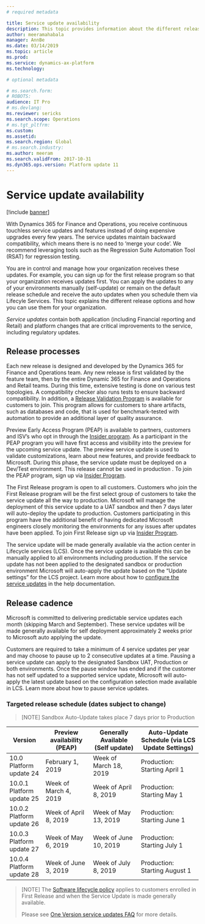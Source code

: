 ```yaml
---
# required metadata

title: Service update availability
description: This topic provides information about the different release options for Microsoft Dynamics 365 for Finance and Operations.
author: meeramahabala
manager: AnnBe
ms.date: 03/14/2019
ms.topic: article
ms.prod: 
ms.service: dynamics-ax-platform
ms.technology: 

# optional metadata

# ms.search.form: 
# ROBOTS: 
audience: IT Pro
# ms.devlang: 
ms.reviewer: sericks
ms.search.scope: Operations
# ms.tgt_pltfrm: 
ms.custom: 
ms.assetid: 
ms.search.region: Global
# ms.search.industry: 
ms.author: meeram
ms.search.validFrom: 2017-10-31
ms.dyn365.ops.version: Platform update 11
---
```


# Service update availability

[!include [banner](../includes/banner.md)]

With Dynamics 365 for Finance and Operations, you receive continuous touchless service updates and features instead of doing expensive upgrades every few years. The service updates maintain backward compatibility, which means there is no need to ‘merge your code’.  We recommend leveraging tools such as the Regression Suite Automation Tool (RSAT) for regression testing.

You are in control and manage how your organization receives these updates. For example, you can sign up for the first release program so that your organization receives updates first. You can apply the updates to any of your environments manually (self-update) or remain on the default release schedule and receive the auto updates when you schedule them via Lifecyle Services. This topic explains the different release options and how you can use them for your organization.

*Service updates* contain both application (including Financial reporting and Retail) and platform changes that are critical improvements to the service, including regulatory updates. 

## Release processes

Each new release is designed and developed by the Dynamics 365 for Finance and Operations team. Any new release is first validated by the feature team, then by the entire Dynamic 365 for Finance and Operations and Retail teams. During this time, extensive testing is done on various test topologies. A compatibility checker also runs tests to ensure    backward compatibility. In addition, a [Release Validation Program](https://forms.office.com/Pages/ResponsePage.aspx?id=v4j5cvGGr0GRqy180BHbR56j8lZs0FdAvwT75_WNFyxUQVdKVkVORjVDNloxTEkwS1JUSUxWN1pSWi4u) is available for customers to join.  This program allows for customers to share artifacts, such as databases and code, that is used for benchmark-tested with automation   to provide an additional layer of quality assurance.

Preview Early Access Program (PEAP) is available to partners, customers and ISV’s who opt in through the [Insider program](https://experience.dynamics.com/).  As a participant in the PEAP program you will have first access and visibility into the preview for the upcoming service update.  The preview service update is used to validate customizations, learn about new features, and provide feedback to Microsoft.  During this phase, the service update must be deployed on a Dev/Test environment.  This release cannot be used in production  .  To join the PEAP program, sign up via [Insider Program](https://experience.dynamics.com/). 

The First Release program is open to all customers. Customers who join the First Release program will be the first select group of customers to take the service update all the way to production.  Microsoft will manage the deployment of this service update to a UAT sandbox and then 7 days later will auto-deploy the update to production.  Customers participating in this program have the additional benefit of having dedicated Microsoft engineers closely monitoring   the environments for any issues after updates have been applied.  To join First Release sign up via [Insider Program](https://experience.dynamics.com/).  

The service update will be made generally available via the action center in Lifecycle services (LCS).  Once the service update is available this can be manually applied to all environments including production.  If the service update has not been applied to the designated sandbox or production environment Microsoft will auto-apply the update based on the “Update settings” for the LCS project. Learn more about how to [configure the service updates](https://docs.microsoft.com/en-us/dynamics365/unified-operations/dev-itpro/lifecycle-services/configure-service-updates) in the help documentation.

## Release cadence
Microsoft is committed to delivering predictable service updates each month (skipping March and September).  These service updates will be made generally available for self deployment approximately 2 weeks prior to Microsoft auto applying the update.  

Customers are required to take a minimum of 4 service updates per year and may choose to pause up to 2 consecutive updates at a time.  Pausing a service update can apply to the designated Sandbox UAT, Production or both environments.  Once the pause window has ended and if the customer has not self updated to a supported service update, Microsoft will auto-apply the latest update based on the configuration selection made available in LCS.  Learn more about how to pause service updates.

### Targeted release schedule (dates subject to change)

> [NOTE] 
> Sandbox Auto-Update takes place 7 days prior to Production

| Version | Preview availability (PEAP) | Generally Available (Self update) | Auto-Update Schedule (via LCS Update Settings)|
|---------|-----------------|---------------------------|---------------------|
|10.0<br>Platform update 24 |  February 1, 2019 | Week of March 18, 2019 | Production: Starting April 1 |
|10.0.1<br>Platform update 25| Week of March 4, 2019 | Week of April 8, 2019 | Production: Starting May 1 |
|10.0.2<br>Platform update 26| Week of April 8, 2019 | Week of May 13, 2019 | Production: Starting June 1  |
|10.0.3<br>Platform update 27| Week of May 6, 2019 | Week of June 10, 2019 | Production: Starting July 1  |
| 10.0.4<br>Platform update 28| Week of June 3, 2019 | Week of July 8, 2019 | Production: Starting August 1  |

> [NOTE]
> The [Software lifecycle policy](../../dev-itpro/migration-upgrade/versions-update-policy.md) applies to customers enrolled in First Release and when the Service Update is made generally available.
> 
> Please see [One Version service updates FAQ](one-version.md) for more details.  
